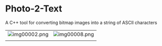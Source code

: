 # Photo-2-Text
A C++ tool for converting bitmap images into a string of ASCII characters

|                                             |                                             |
|                         :---:               |                         :---:               |
| ![img00002.png](%BASE%/images/img00002.png) | ![img00008.png](%BASE%/images/img00008.png) |
|                                             |                                             |
